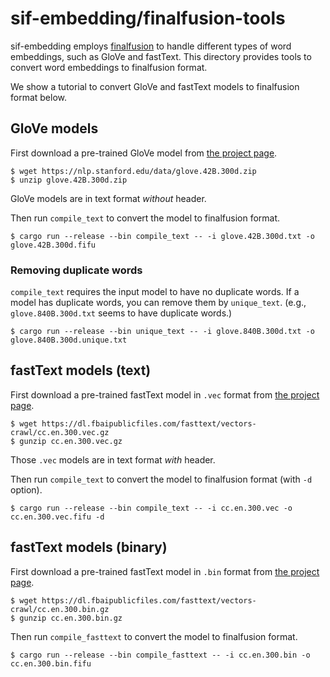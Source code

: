 # sif-embedding/finalfusion-tools

sif-embedding employs [finalfusion](https://docs.rs/finalfusion/) to handle different types of word embeddings, such as GloVe and fastText.
This directory provides tools to convert word embeddings to finalfusion format.

We show a tutorial to convert GloVe and fastText models to finalfusion format below.

## GloVe models

First download a pre-trained GloVe model from [the project page](https://nlp.stanford.edu/projects/glove/).

```shell
$ wget https://nlp.stanford.edu/data/glove.42B.300d.zip
$ unzip glove.42B.300d.zip
```

GloVe models are in text format *without* header.

Then run `compile_text` to convert the model to finalfusion format.

```shell
$ cargo run --release --bin compile_text -- -i glove.42B.300d.txt -o glove.42B.300d.fifu
```

### Removing duplicate words

`compile_text` requires the input model to have no duplicate words.
If a model has duplicate words, you can remove them by `unique_text`.
(e.g., `glove.840B.300d.txt` seems to have duplicate words.)

```shell
$ cargo run --release --bin unique_text -- -i glove.840B.300d.txt -o glove.840B.300d.unique.txt
```

## fastText models (text)

First download a pre-trained fastText model in `.vec` format from [the project page](https://fasttext.cc/).

```shell
$ wget https://dl.fbaipublicfiles.com/fasttext/vectors-crawl/cc.en.300.vec.gz
$ gunzip cc.en.300.vec.gz
```

Those `.vec` models are in text format *with* header.

Then run `compile_text` to convert the model to finalfusion format (with `-d` option).

```shell
$ cargo run --release --bin compile_text -- -i cc.en.300.vec -o cc.en.300.vec.fifu -d
```

## fastText models (binary)

First download a pre-trained fastText model in `.bin` format from [the project page](https://fasttext.cc/).

```shell
$ wget https://dl.fbaipublicfiles.com/fasttext/vectors-crawl/cc.en.300.bin.gz
$ gunzip cc.en.300.bin.gz
```

Then run `compile_fasttext` to convert the model to finalfusion format.

```shell
$ cargo run --release --bin compile_fasttext -- -i cc.en.300.bin -o cc.en.300.bin.fifu
```

